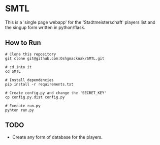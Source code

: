 # SMTL

This is a 'single page webapp' for the 'Stadtmeisterschaft' players
list and the singup form written in python/flask.


## How to Run

```
# Clone this repository
git clone git@github.com:Oshgnacknak/SMTL.git

# cd into it
cd SMTL

# Install dependencies
pip install -r requirements.txt

# Create config.py and change the 'SECRET_KEY'
cp config.py.dist config.py

# Execute run.py
pyhton run.py
```


## TODO

- Create any form of database for the players.
